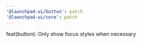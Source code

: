 ```yaml
---
'@launchpad-ui/button': patch
'@launchpad-ui/core': patch
---
```


feat(button): Only show focus styles when necessary
